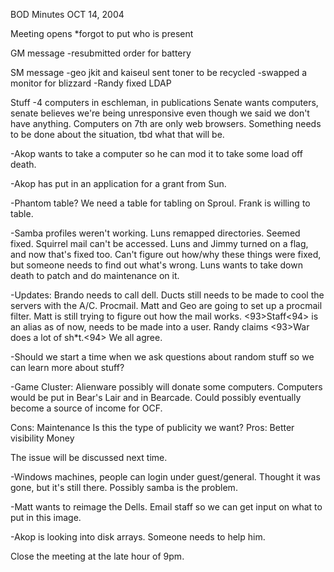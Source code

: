 BOD Minutes OCT 14, 2004

Meeting opens
*forgot to put who is present


GM message
-resubmitted order for battery

SM message
-geo jkit and kaiseul sent toner to be recycled
-swapped a monitor for blizzard
-Randy fixed LDAP

Stuff
-4 computers in eschleman, in publications
Senate wants computers, senate believes we're being unresponsive even 
though we said we don't have anything. Computers on 7th are only web 
browsers. Something needs to be done about the situation, tbd what that 
will be.

-Akop wants to take a computer so he can mod it to take some load off 
death.

-Akop has put in an application for a grant from Sun.

-Phantom table? We need a table for tabling on Sproul. Frank is willing 
to table.

-Samba profiles weren't working. Luns remapped directories. Seemed 
fixed. Squirrel mail can't be accessed. Luns and Jimmy turned on a flag, 
and now that's fixed too. Can't figure out how/why these things were 
fixed, but someone needs to find out what's wrong. Luns wants to take 
down death to patch and do maintenance on it.

-Updates:
Brando needs to call dell.
Ducts still needs to be made to cool the servers with the A/C.
Procmail. Matt and Geo are going to set up a procmail filter. Matt is 
still trying to figure out how the mail works. <93>Staff<94> is an alias as of 
now, needs to be made into a user.
Randy claims <93>War does a lot of sh*t.<94> We all agree.

-Should we start a time when we ask questions about random stuff so we 
can learn more about stuff?

-Game Cluster: Alienware possibly will donate some computers. Computers 
would be put in Bear's Lair and in Bearcade. Could possibly eventually 
become a source of income for OCF.

Cons: Maintenance
Is this the type of publicity we want?
Pros: Better visibility
Money

The issue will be discussed next time.

-Windows machines, people can login under guest/general. Thought it was 
gone, but it's still there. Possibly samba is the problem.

-Matt wants to reimage the Dells. Email staff so we can get input on 
what to put in this image.

-Akop is looking into disk arrays. Someone needs to help him.

Close the meeting at the late hour of 9pm.
